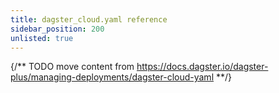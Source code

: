 ```yaml
---
title: dagster_cloud.yaml reference
sidebar_position: 200
unlisted: true
---
```


{/** TODO move content from https://docs.dagster.io/dagster-plus/managing-deployments/dagster-cloud-yaml **/}
